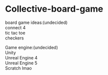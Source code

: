 # Collective-board-game
board game ideas:(undecided) <br />
connect 4 <br />
tic tac toe <br />
checkers <br />

Game engine:(undecided) <br />
Unity<br />
Unreal Engine 4 <br />
Unreal Engine 5 <br />
Scratch lmao <br />
